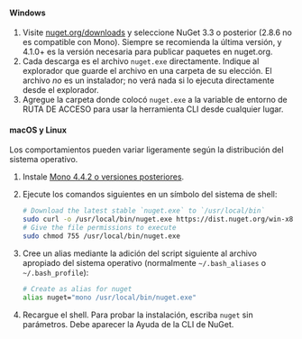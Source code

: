 #### <a name="windows"></a>Windows

1. Visite [nuget.org/downloads](https://nuget.org/downloads) y seleccione NuGet 3.3 o posterior (2.8.6 no es compatible con Mono). Siempre se recomienda la última versión, y 4.1.0+ es la versión necesaria para publicar paquetes en nuget.org.
1. Cada descarga es el archivo `nuget.exe` directamente. Indique al explorador que guarde el archivo en una carpeta de su elección. El archivo *no* es un instalador; no verá nada si lo ejecuta directamente desde el explorador.
1. Agregue la carpeta donde colocó `nuget.exe` a la variable de entorno de RUTA DE ACCESO para usar la herramienta CLI desde cualquier lugar.

#### <a name="macoslinux"></a>macOS y Linux

Los comportamientos pueden variar ligeramente según la distribución del sistema operativo.

1. Instale [Mono 4.4.2 o versiones posteriores](http://www.mono-project.com/docs/getting-started/install/).

1. Ejecute los comandos siguientes en un símbolo del sistema de shell:

    ```bash
    # Download the latest stable `nuget.exe` to `/usr/local/bin`
    sudo curl -o /usr/local/bin/nuget.exe https://dist.nuget.org/win-x86-commandline/latest/nuget.exe
    # Give the file permissions to execute
    sudo chmod 755 /usr/local/bin/nuget.exe
    ```

1. Cree un alias mediante la adición del script siguiente al archivo apropiado del sistema operativo (normalmente `~/.bash_aliases` o `~/.bash_profile`):

    ```bash
    # Create as alias for nuget
    alias nuget="mono /usr/local/bin/nuget.exe"
    ```

1. Recargue el shell.  Para probar la instalación, escriba `nuget` sin parámetros. Debe aparecer la Ayuda de la CLI de NuGet.